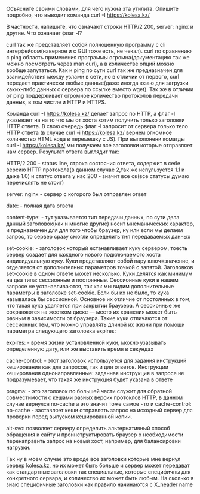 Объясните своими словами, для чего нужна эта утилита. Опишите подробно, что выводит команда curl -I https://kolesa.kz/

В частности, напишите, что означают строки HTTP/2 200, server: nginx и другие. Что означает флаг -I?

curl так же представляет собой полноценную программу с cli интерфейсом(наверное и с GUI тоже есть, не чекал).
curl по сравнению c ping область применения программы огромна(документацию так же можно посмотреть через man curl), а в количестве опций можно вообще запутаться. Как и ping по сути curl так же предназначен для взаимдействия между узлами в сети, но в отличии от первого, curl передает практически любые данные(даже иногда юзаю для загрузки каких-либо данных с сервера по ссылке вместо wget).
Так же в отличии от ping поддерживает огромное количество протоколов передачи данных, в том чистле и HTTP и HTTPS.

Команда curl -I https://kolesa.kz/ делает запрос по HTTP, а флаг -I указывает на на то что мы от хоста хотим получить только заголовки HTTP ответа. В свою очередь флаг -l запросит от сервера только тело HTTP ответа (в случае curl -i https://kolesa.kz/ вернем огномное количество HTML кода в перемешку с JS).
При выполонени комагды curl -I https://kolesa.kz/ мы получаем все заголовки которые отправляет нам сервер.
Результат ответа выглядит так:

HTTP/2 200 - status line, строка состояния ответа, содержит в себе версию HTTP протокола(в данном случае 2,так же испульзуется 1.1 и даже 1.0) и статус ответа у нас 200 - значит все ок(все статусы думаю перечислять не стоит)

server: nginx - сервер с когорого был отправлен ответ

date: - полная дата ответа

content-type: - тут указывается тип передачи данных, по сути дела данный заголовок(как и многие другие) носит мнеманических характер, и предназначен для для того чтобы браузер, ну или если мы делаем запрос, то сервер сразу смогли определить тип передаваемых данных

set-cookie: - заголовок который естанавливает куку сервером, тоесть сервер создает для каждного нового подключаемого хоста индивидуальную куку. Куки представляют собой пару ключ=значение, и отделяется от дополнителных параметров точкой с запятой. Заголовков set-cookie в одном ответе может несколько. Куки делятся как минимум на два типа: сессионные и постоянные. Сессионные куки в нашем запросе не устанавливаются, так как мы видим дополнительные параметры в заголовке set-cookie. Если бы их не было, то кука называлась бы сессионной. Основное их отличие от постоянных в том, что такая кука удаляется при закрытии браузера. А сессионные же сохраняются на жестком диске — место их хранения может быть разным в зависимости от браузера. Такие куки отличаются от сессионных тем, что можно управлять длиной их жизни при помощи параметра следующего заголовка expires:

expires: - время жизни установленной куки, можно узазывать определенную дату, или же выставить время в секундах

cache-control: - этот заголовок используется для задания инструкций кеширования как для запросов, так и для ответов. Инструкции кеширования однонаправленные: заданная инструкция в запросе не подразумевает, что такая же инструкция будет указана в ответе

pragma: - это заголовок по большей части служит для обратной совместимости с кешами разных версих протоклов HTTP, в данном случае вернулся no-cache а это значит тоже самое что и cache-control: no-cache - заставляет кеши отправлять запрос на исходный сервер для проверки перед выпуском кешированной копии.

alt-svc: позволяет серверу определить альтернативный способ обращения к сайту и проинструктировать браузер о необходимости перенаправить запрос на новый хост, например, для балансировки нагрузки.

Так ну в моем случае это вроде все заголовки которые мне вернул сервер kolesa.kz, но их может быть больше и сервер может передават как стандартные заголовки так специальные, которые специфичны для конкретного сервара, и количество их может быть любым. На сколько я знаю специфичные заголовки как правило начинаются с X_header name